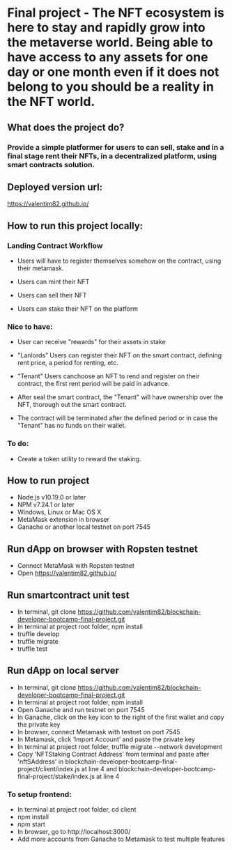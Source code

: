 
# Final project - The NFT ecosystem is here to stay and rapidly grow into the metaverse world. Being able to have access to any assets for one day or one month even if it does not belong to you should be a reality in the NFT world.

## What does the project do?

### Provide a simple platformer for users to can sell, stake and in a final stage rent their NFTs, in a decentralized platform, using smart contracts solution. 

## Deployed version url:

https://valentim82.github.io/

## How to run this project locally:


### Landing Contract  Workflow

  - Users will have to register themselves somehow on the contract, using their metamask.

  - Users can mint their NFT

  - Users can sell their NFT

  - Users can stake their NFT  on the platform

### Nice to have:

   - User can receive "rewards" for their assets in stake

   - "Lanlords" Users can register their NFT on the smart contract, defining rent price, a period for renting, etc.

   - "Tenant" Users canchoose an NFT to rend and register on their contract, the first rent period will be paid in advance.

   - After seal the smart contract, the "Tenant" will have ownership over the NFT, thorough out the smart contract.

   - The contract will be terminated after the defined period or in case the "Tenant" has no funds on their wallet.  

### To do:
  - Create a token utility to reward the staking.


## How to run project

- Node.js v10.19.0 or later
- NPM v7.24.1 or later
- Windows, Linux or Mac OS X
- MetaMask extension in browser
- Ganache or another local testnet on port 7545

## Run dApp on browser with Ropsten testnet

- Connect MetaMask with Ropsten testnet
- Open https://valentim82.github.io/

## Run smartcontract unit test

- In terminal, git clone https://github.com/valentim82/blockchain-developer-bootcamp-final-project.git
- In terminal at project root folder, npm install
- truffle develop
- truffle migrate
- truffle test

## Run dApp on local server

- In terminal, git clone  https://github.com/valentim82/blockchain-developer-bootcamp-final-project.git
- In terminal at project root folder, npm install
- Open Ganache and run testnet on port 7545
- In Ganache, click on the key icon to the right of the first wallet and copy the private key
- In browser, connect Metamask with testnet on port 7545
- In Metamask, click ‘Import Account’ and paste the private key
- In terminal at project root folder, truffle migrate --network development
- Copy 'NFTStaking Contract Address' from terminal and paste after 'nftSAddress' in blockchain-developer-bootcamp-final-project/client/index.js at line 4 and blockchain-developer-bootcamp-final-project/stake/index.js at line 4

### To setup frontend:

- In terminal at project root folder, cd client
- npm install
- npm start
- In browser, go to http://localhost:3000/
- Add more accounts from Ganache to Metamask to test multiple features

